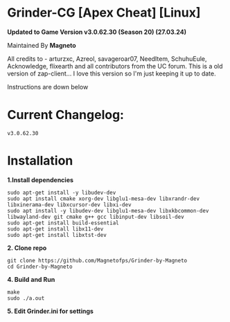 # Grinder-CG [Apex Cheat] [Linux]
**Updated to Game Version v3.0.62.30 (Season 20) (27.03.24)**

Maintained By **Magneto**

All credits to - arturzxc, Azreol, savageroar07, NeedItem, SchuhuEule, Acknowledge, flixearth and all contributors from the UC forum.
This is a old version of zap-client... I love this version so I'm just keeping it up to date.

Instructions are down below

# Current Changelog:
    v3.0.62.30
    
# Installation
**1.Install dependencies**

    sudo apt-get install -y libudev-dev
    sudo apt install cmake xorg-dev libglu1-mesa-dev libxrandr-dev libxinerama-dev libxcursor-dev libxi-dev
    sudo apt install -y libudev-dev libglu1-mesa-dev libxkbcommon-dev libwayland-dev git cmake g++ gcc libinput-dev libsoil-dev
    sudo apt-get install build-essential
    sudo apt-get install libx11-dev
    sudo apt-get install libxtst-dev

**2. Clone repo**

    git clone https://github.com/Magnetofps/Grinder-by-Magneto
    cd Grinder-by-Magneto

**4. Build and Run**

    make
    sudo ./a.out
    
**5. Edit Grinder.ini for settings**

